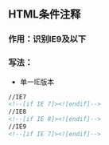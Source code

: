 ## HTML条件注释

### 作用：识别IE9及以下

### 写法：

* 单一IE版本

```markdown
//IE7
<!--[if IE 7]><![endif]-->
//IE8
<!--[if IE 8]><![endif]-->
//IE9
<!--[if IE 7]><![endif]-->
```



